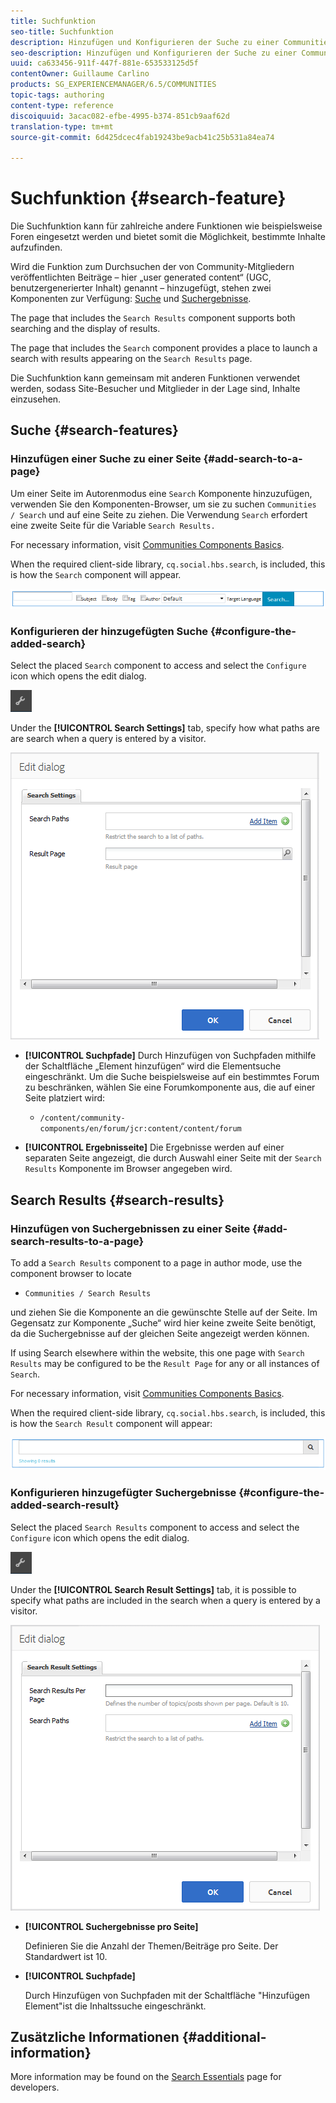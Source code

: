 ```yaml
---
title: Suchfunktion
seo-title: Suchfunktion
description: Hinzufügen und Konfigurieren der Suche zu einer Communities-Site
seo-description: Hinzufügen und Konfigurieren der Suche zu einer Communities-Site
uuid: ca633456-911f-447f-881e-653533125d5f
contentOwner: Guillaume Carlino
products: SG_EXPERIENCEMANAGER/6.5/COMMUNITIES
topic-tags: authoring
content-type: reference
discoiquuid: 3acac082-efbe-4995-b374-851cb9aaf62d
translation-type: tm+mt
source-git-commit: 6d425dcec4fab19243be9acb41c25b531a84ea74

---
```



# Suchfunktion {#search-feature}

Die Suchfunktion kann für zahlreiche andere Funktionen wie beispielsweise Foren eingesetzt werden und bietet somit die Möglichkeit, bestimmte Inhalte aufzufinden.

Wird die Funktion zum Durchsuchen der von Community-Mitgliedern veröffentlichten Beiträge – hier „user generated content“ (UGC, benutzergenerierter Inhalt) genannt – hinzugefügt, stehen zwei Komponenten zur Verfügung: [Suche](#search) und [Suchergebnisse](#search-results).

The page that includes the `Search Results` component supports both searching and the display of results.

The page that includes the `Search` component provides a place to launch a search with results appearing on the `Search Results` page.

Die Suchfunktion kann gemeinsam mit anderen Funktionen verwendet werden, sodass Site-Besucher und Mitglieder in der Lage sind, Inhalte einzusehen.

## Suche {#search-features}

### Hinzufügen einer Suche zu einer Seite {#add-search-to-a-page}

Um einer Seite im Autorenmodus eine `Search` Komponente hinzuzufügen, verwenden Sie den Komponenten-Browser, um sie zu suchen `Communities / Search` und auf eine Seite zu ziehen. Die Verwendung `Search` erfordert eine zweite Seite für die Variable `Search Results.`

For necessary information, visit [Communities Components Basics](basics.md).

When the required client-side library, `cq.social.hbs.search`, is included, this is how the `Search` component will appear.

![chlimage_1-373](assets/chlimage_1-373.png)

### Konfigurieren der hinzugefügten Suche {#configure-the-added-search}

Select the placed `Search` component to access and select the `Configure` icon which opens the edit dialog.

![chlimage_1-374](assets/chlimage_1-374.png)

Under the **[!UICONTROL Search Settings]** tab, specify how what paths are are search when a query is entered by a visitor.

![chlimage_1-375](assets/chlimage_1-375.png)

* **[!UICONTROL Suchpfade]** Durch Hinzufügen von Suchpfaden mithilfe der Schaltfläche „Element hinzufügen“ wird die Elementsuche eingeschränkt. Um die Suche beispielsweise auf ein bestimmtes Forum zu beschränken, wählen Sie eine Forumkomponente aus, die auf einer Seite platziert wird:

   * `/content/community-components/en/forum/jcr:content/content/forum`

* **[!UICONTROL Ergebnisseite]** Die Ergebnisse werden auf einer separaten Seite angezeigt, die durch Auswahl einer Seite mit der `Search Results` Komponente im Browser angegeben wird.

## Search Results {#search-results}

### Hinzufügen von Suchergebnissen zu einer Seite {#add-search-results-to-a-page}

To add a `Search Results` component to a page in author mode, use the component browser to locate

* `Communities / Search Results`

und ziehen Sie die Komponente an die gewünschte Stelle auf der Seite. Im Gegensatz zur Komponente „Suche“ wird hier keine zweite Seite benötigt, da die Suchergebnisse auf der gleichen Seite angezeigt werden können.

If using Search elsewhere within the website, this one page with `Search Results` may be configured to be the `Result Page` for any or all instances of `Search`.

For necessary information, visit [Communities Components Basics](basics.md).

When the required client-side library, `cq.social.hbs.search`, is included, this is how the `Search Result` component will appear:

![chlimage_1-376](assets/chlimage_1-376.png)

### Konfigurieren hinzugefügter Suchergebnisse {#configure-the-added-search-result}

Select the placed `Search Results` component to access and select the `Configure` icon which opens the edit dialog.

![chlimage_1-377](assets/chlimage_1-377.png)

Under the **[!UICONTROL Search Result Settings]** tab, it is possible to specify what paths are included in the search when a query is entered by a visitor.

![chlimage_1-378](assets/chlimage_1-378.png)

* **[!UICONTROL Suchergebnisse pro Seite]**

   Definieren Sie die Anzahl der Themen/Beiträge pro Seite. Der Standardwert ist 10.

* **[!UICONTROL Suchpfade]**

   Durch Hinzufügen von Suchpfaden mit der Schaltfläche &quot;Hinzufügen Element&quot;ist die Inhaltssuche eingeschränkt.

## Zusätzliche Informationen {#additional-information}

More information may be found on the [Search Essentials](search-implementation.md) page for developers.
